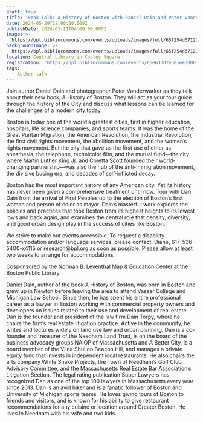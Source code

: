 ```yaml
---
draft: true
title: 'Book Talk: A History of Boston with Daniel Dain and Peter Vanderwarker'
date: 2024-05-29T22:00:00.000Z
publishDate: 2024-03-11T04:00:00.000Z
image: >-
  https://bpl.bibliocommons.com/events/uploads/images/full/65f254d6712739e0e1689f4b68594b88/cover.jpg
backgroundImage: >-
  https://bpl.bibliocommons.com/events/uploads/images/full/65f254d6712739e0e1689f4b68594b88/cover.jpg
location: Central Library in Copley Square
registration: 'https://bpl.bibliocommons.com/events/65e633d7e3e1ee300033709a'
tags:
  - Author talk
---
```


Join author Daniel Dain and photographer Peter Vanderwarker as they talk about their new book, A History of Boston. They will act as your tour guide through the history of the City and discuss what lessons can be learned for the challenges of a modern city today.

Boston is today one of the world’s greatest cities, first in higher education, hospitals, life science companies, and sports teams. It was the home of the Great Puritan Migration, the American Revolution, the Industrial Revolution, the first civil rights movement, the abolition movement, and the women’s rights movement. But the city that gave us the first use of ether as anesthesia, the telephone, technicolor film, and the mutual fund―the city where Martin Luther King Jr. and Coretta Scott founded their world-changing partnership―was also the hub of the anti-immigration movement, the divisive busing era, and decades of self-inflicted decay.


Boston has the most important history of any American city. Yet its history has never been given a comprehensive treatment until now. Tour with Dan Dain from the arrival of First Peoples up to the election of Boston’s first woman and person of color as mayor. Dain’s masterful work explores the policies and practices that took Boston from its highest heights to its lowest lows and back again, and examines the central role that density, diversity, and good urban design play in the success of cities like Boston.

We strive to make our events accessible. To request a disability accommodation and/or language services, please contact: Diane, 617-536-5400-x4115 or [research@bpl.org](mailto:research@bpl.org) as soon as possible. Please allow at least two weeks to arrange for accommodations.

Cosponsored by the [Norman B. Leventhal Map & Education Center](https://www.leventhalmap.org/) at the Boston Public Library


Daniel Dain, author of the book A History of Boston, was born in Boston and grew up in Newton before leaving the area to attend Vassar College and Michigan Law School. Since then, he has spent his entire professional career as a lawyer in Boston working with commercial property owners and developers on issues related to their use and development of real estate. Dan is the founder and president of the law firm Dain Torpy, where he chairs the firm’s real estate litigation practice. Active in the community, he writes and lectures widely on land use law and urban planning. Dan is a co-founder and treasurer of the Needham Land Trust, is on the board of the business advocacy groups NAIOP of Massachusetts and A Better City, is a board member of the Vilna Shul on Beacon Hill, and manages a private equity fund that invests in independent local restaurants. He also chairs the arts company White Snake Projects, the Town of Needham’s Golf Club Advisory Committee, and the Massachusetts Real Estate Bar Association’s Litigation Section. The legal rating publication Super Lawyers has recognized Dan as one of the top 100 lawyers in Massachusetts every year since 2013. Dan is an avid hiker and is a fanatic follower of Boston and University of Michigan sports teams. He loves giving tours of Boston to friends and visitors, and is known for his ability to give restaurant recommendations for any cuisine or location around Greater Boston. He lives in Needham with his wife and two kids.
